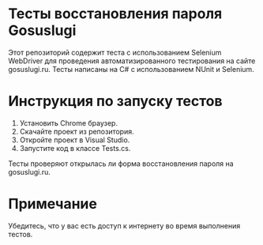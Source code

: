 # Тесты восстановления пароля Gosuslugi

Этот репозиторий содержит теста с использованием Selenium WebDriver для проведения автоматизированного тестирования на сайте gosuslugi.ru. Тесты написаны на C# с использованием NUnit и Selenium.
# Инструкция по запуску тестов
1. Установить Chrome браузер.
2. Скачайте проект из репозитория.
3. Откройте проект в Visual Studio.
4. Запустите код в классе Tests.cs.

Тесты проверяют открылась ли форма восстановления пароля на gosuslugi.ru.

# Примечание

Убедитесь, что у вас есть доступ к интернету во время выполнения тестов.
